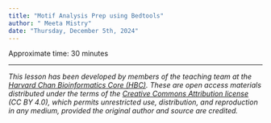 ```yaml
---
title: "Motif Analysis Prep using Bedtools"
author: " Meeta Mistry"
date: "Thursday, December 5th, 2024"
---
```


Approximate time: 30 minutes






***

*This lesson has been developed by members of the teaching team at the [Harvard Chan Bioinformatics Core (HBC)](http://bioinformatics.sph.harvard.edu/). These are open access materials distributed under the terms of the [Creative Commons Attribution license](https://creativecommons.org/licenses/by/4.0/) (CC BY 4.0), which permits unrestricted use, distribution, and reproduction in any medium, provided the original author and source are credited.*
